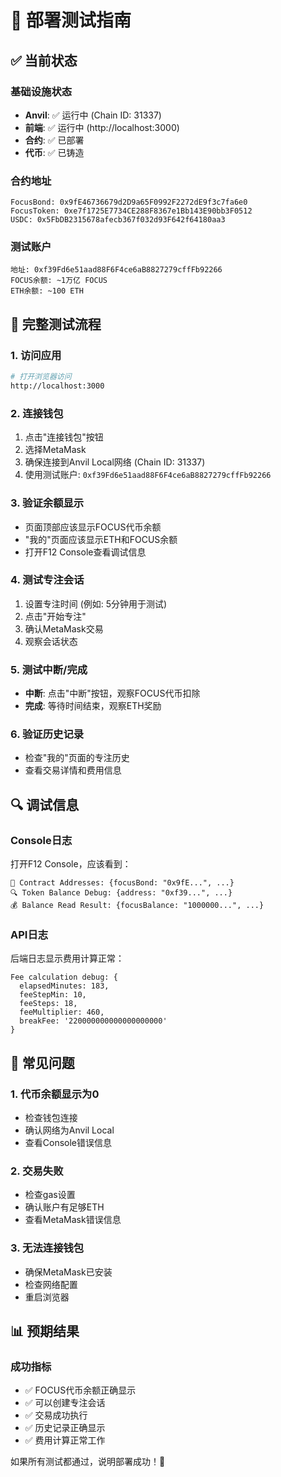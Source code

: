 # 🚀 部署测试指南

## ✅ 当前状态

### 基础设施状态
- **Anvil**: ✅ 运行中 (Chain ID: 31337)
- **前端**: ✅ 运行中 (http://localhost:3000)
- **合约**: ✅ 已部署
- **代币**: ✅ 已铸造

### 合约地址
```
FocusBond: 0x9fE46736679d2D9a65F0992F2272dE9f3c7fa6e0
FocusToken: 0xe7f1725E7734CE288F8367e1Bb143E90bb3F0512
USDC: 0x5FbDB2315678afecb367f032d93F642f64180aa3
```

### 测试账户
```
地址: 0xf39Fd6e51aad88F6F4ce6aB8827279cffFb92266
FOCUS余额: ~1万亿 FOCUS
ETH余额: ~100 ETH
```

## 🧪 完整测试流程

### 1. 访问应用
```bash
# 打开浏览器访问
http://localhost:3000
```

### 2. 连接钱包
1. 点击"连接钱包"按钮
2. 选择MetaMask
3. 确保连接到Anvil Local网络 (Chain ID: 31337)
4. 使用测试账户: `0xf39Fd6e51aad88F6F4ce6aB8827279cffFb92266`

### 3. 验证余额显示
- 页面顶部应该显示FOCUS代币余额
- "我的"页面应该显示ETH和FOCUS余额
- 打开F12 Console查看调试信息

### 4. 测试专注会话
1. 设置专注时间 (例如: 5分钟用于测试)
2. 点击"开始专注"
3. 确认MetaMask交易
4. 观察会话状态

### 5. 测试中断/完成
- **中断**: 点击"中断"按钮，观察FOCUS代币扣除
- **完成**: 等待时间结束，观察ETH奖励

### 6. 验证历史记录
- 检查"我的"页面的专注历史
- 查看交易详情和费用信息

## 🔍 调试信息

### Console日志
打开F12 Console，应该看到：
```
📍 Contract Addresses: {focusBond: "0x9fE...", ...}
🔍 Token Balance Debug: {address: "0xf39...", ...}
💰 Balance Read Result: {focusBalance: "1000000...", ...}
```

### API日志
后端日志显示费用计算正常：
```
Fee calculation debug: {
  elapsedMinutes: 183,
  feeStepMin: 10,
  feeSteps: 18,
  feeMultiplier: 460,
  breakFee: '220000000000000000000'
}
```

## 🚨 常见问题

### 1. 代币余额显示为0
- 检查钱包连接
- 确认网络为Anvil Local
- 查看Console错误信息

### 2. 交易失败
- 检查gas设置
- 确认账户有足够ETH
- 查看MetaMask错误信息

### 3. 无法连接钱包
- 确保MetaMask已安装
- 检查网络配置
- 重启浏览器

## 📊 预期结果

### 成功指标
- ✅ FOCUS代币余额正确显示
- ✅ 可以创建专注会话
- ✅ 交易成功执行
- ✅ 历史记录正确显示
- ✅ 费用计算正常工作

如果所有测试都通过，说明部署成功！🎉
